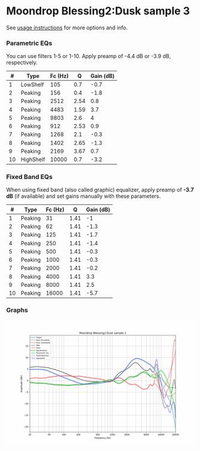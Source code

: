# Moondrop Blessing2:Dusk sample 3
See [usage instructions](https://github.com/jaakkopasanen/AutoEq#usage) for more options and info.

### Parametric EQs
You can use filters 1-5 or 1-10. Apply preamp of -4.4 dB or -3.9 dB, respectively.

|   # | Type      |   Fc (Hz) |    Q |   Gain (dB) |
|-----|-----------|-----------|------|-------------|
|   1 | LowShelf  |       105 | 0.7  |        -0.7 |
|   2 | Peaking   |       156 | 0.4  |        -1.8 |
|   3 | Peaking   |      2512 | 2.54 |         0.8 |
|   4 | Peaking   |      4483 | 1.59 |         3.7 |
|   5 | Peaking   |      9803 | 2.6  |         4   |
|   6 | Peaking   |       912 | 2.53 |         0.9 |
|   7 | Peaking   |      1268 | 2.1  |        -0.3 |
|   8 | Peaking   |      1402 | 2.65 |        -1.3 |
|   9 | Peaking   |      2169 | 3.67 |         0.7 |
|  10 | HighShelf |     10000 | 0.7  |        -3.2 |

### Fixed Band EQs
When using fixed band (also called graphic) equalizer, apply preamp of **-3.7 dB** (if available) and set gains manually with these parameters.

|   # | Type    |   Fc (Hz) |    Q |   Gain (dB) |
|-----|---------|-----------|------|-------------|
|   1 | Peaking |        31 | 1.41 |        -1   |
|   2 | Peaking |        62 | 1.41 |        -1.3 |
|   3 | Peaking |       125 | 1.41 |        -1.7 |
|   4 | Peaking |       250 | 1.41 |        -1.4 |
|   5 | Peaking |       500 | 1.41 |        -0.3 |
|   6 | Peaking |      1000 | 1.41 |        -0.3 |
|   7 | Peaking |      2000 | 1.41 |        -0.2 |
|   8 | Peaking |      4000 | 1.41 |         3.3 |
|   9 | Peaking |      8000 | 1.41 |         2.5 |
|  10 | Peaking |     16000 | 1.41 |        -5.7 |

### Graphs
![](./Moondrop%20Blessing2:Dusk%20sample%203.png)
